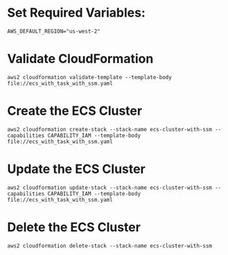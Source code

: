 # Set Required Variables:

`AWS_DEFAULT_REGION="us-west-2"`

# Validate CloudFormation

`aws2 cloudformation validate-template --template-body file://ecs_with_task_with_ssm.yaml`

# Create the ECS Cluster

`aws2 cloudformation create-stack --stack-name ecs-cluster-with-ssm --capabilities CAPABILITY_IAM --template-body file://ecs_with_task_with_ssm.yaml`

# Update the ECS Cluster

`aws2 cloudformation update-stack --stack-name ecs-cluster-with-ssm --capabilities CAPABILITY_IAM --template-body file://ecs_with_task_with_ssm.yaml`

# Delete the ECS Cluster

`aws2 cloudformation delete-stack --stack-name ecs-cluster-with-ssm`
